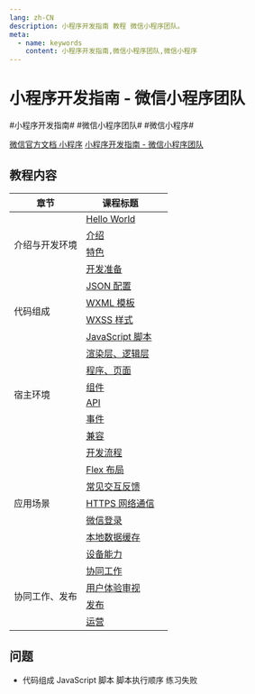 ```yaml
---
lang: zh-CN
description: 小程序开发指南 教程 微信小程序团队。
meta:
  - name: keywords
    content: 小程序开发指南,微信小程序团队,微信小程序
---
```


# 小程序开发指南 - 微信小程序团队

\#小程序开发指南#
\#微信小程序团队#
\#微信小程序#

[微信官方文档 小程序](https://developers.weixin.qq.com/miniprogram/dev/framework/)
[小程序开发指南 - 微信小程序团队](https://developers.weixin.qq.com/ebook?action=get_post_info&docid=0008aeea9a8978ab0086a685851c0a)

## 教程内容

<table class="course-table">
<thead>
  <tr><th>章节</th><th>课程标题</th><th></th></tr>
</thead>
<tbody>
  <tr><td rowspan="4">介绍与开发环境</td><td><a href="./introduction/hello-world">Hello World</a></td><td><vp-icon name="checkbox-selected" /></td></tr>
    <tr><td><a href="./introduction/introduction">介绍</a></td><td><vp-icon name="checkbox-selected" /></td></tr>
    <tr><td><a href="./introduction/feature">特色</a></td><td><vp-icon name="checkbox-selected" /></td></tr>
    <tr><td><a href="./introduction/preparation">开发准备</a></td><td><vp-icon name="checkbox-selected" /></td></tr>
  <tr><td rowspan="4">代码组成</td><td><a href="./composition/json">JSON 配置</a></td><td><vp-icon name="checkbox-selected" /></td></tr>
    <tr><td><a href="./composition/wxml">WXML 模板</a></td><td><vp-icon name="checkbox-selected" /></td></tr>
    <tr><td><a href="./composition/wxss">WXSS 样式</a></td><td><vp-icon name="checkbox-selected" /></td></tr>
    <tr><td><a href="./composition/js">JavaScript 脚本</a></td><td><vp-icon name="checkbox-selected" /></td></tr>
  <tr><td rowspan="6">宿主环境</td><td><a href="./environment/render-logic">渲染层、逻辑层</a></td><td><vp-icon name="checkbox-selected" /></td></tr>
    <tr><td><a href="./environment/program-view">程序、页面</a></td><td><vp-icon name="checkbox-selected" /></td></tr>
    <tr><td><a href="./environment/component">组件</a></td><td><vp-icon name="checkbox-selected" /></td></tr>
    <tr><td><a href="./environment/api">API</a></td><td><vp-icon name="checkbox-selected" /></td></tr>
    <tr><td><a href="./environment/event">事件</a></td><td><vp-icon name="checkbox-selected" /></td></tr>
    <tr><td><a href="./environment/compatibility">兼容</a></td><td><vp-icon name="checkbox-selected" /></td></tr>
  <tr><td rowspan="7">应用场景</td><td><a href="./scene/flow">开发流程</a></td><td><vp-icon name="checkbox-selected" /></td></tr>
    <tr><td><a href="./scene/flex">Flex 布局</a></td><td><vp-icon name="checkbox-selected" /></td></tr>
    <tr><td><a href="./scene/interaction">常见交互反馈</a></td><td><vp-icon name="checkbox-selected" /></td></tr>
    <tr><td><a href="./scene/https">HTTPS 网络通信</a></td><td><vp-icon name="checkbox-selected" /></td></tr>
    <tr><td><a href="./scene/login">微信登录</a></td><td><vp-icon name="checkbox-selected" /></td></tr>
    <tr><td><a href="./scene/storage">本地数据缓存</a></td><td><vp-icon name="checkbox-selected" /></td></tr>
    <tr><td><a href="./scene/device">设备能力</a></td><td><vp-icon name="checkbox-selected" /></td></tr>
  <tr><td rowspan="4">协同工作、发布</td><td><a href="./cooperation/cooperation">协同工作</a></td><td></td></tr>
    <tr><td><a href="./cooperation/">用户体验审视</a></td><td></td></tr>
    <tr><td><a href="./cooperation/">发布</a></td><td></td></tr>
    <tr><td><a href="./cooperation/">运营</a></td><td></td></tr>
</tbody>
</table>

## 问题

* 代码组成 JavaScript 脚本 脚本执行顺序 练习失败
